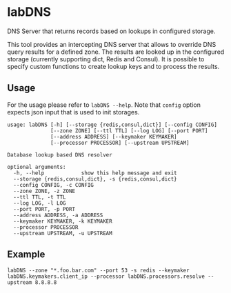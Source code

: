 # labDNS
DNS Server that returns records based on lookups in configured storage.

This tool provides an intercepting DNS server that allows to override DNS query
results for a defined zone. The results are looked up in the configured storage
(currently supporting dict, Redis and Consul). It is possible to specify
custom functions to create lookup keys and to process the results.

## Usage
For the usage please refer to `labDNS --help`. Note that `config` option
expects json input that is used to init storages.

    usage: labDNS [-h] [--storage {redis,consul,dict}] [--config CONFIG]
                  [--zone ZONE] [--ttl TTL] [--log LOG] [--port PORT]
                  [--address ADDRESS] [--keymaker KEYMAKER]
                  [--processor PROCESSOR] [--upstream UPSTREAM]

    Database lookup based DNS resolver

    optional arguments:
      -h, --help            show this help message and exit
      --storage {redis,consul,dict}, -s {redis,consul,dict}
      --config CONFIG, -c CONFIG
      --zone ZONE, -z ZONE
      --ttl TTL, -t TTL
      --log LOG, -l LOG
      --port PORT, -p PORT
      --address ADDRESS, -a ADDRESS
      --keymaker KEYMAKER, -k KEYMAKER
      --processor PROCESSOR
      --upstream UPSTREAM, -u UPSTREAM

## Example
    labDNS --zone "*.foo.bar.com" --port 53 -s redis --keymaker labDNS.keymakers.client_ip --processor labDNS.processors.resolve --upstream 8.8.8.8

